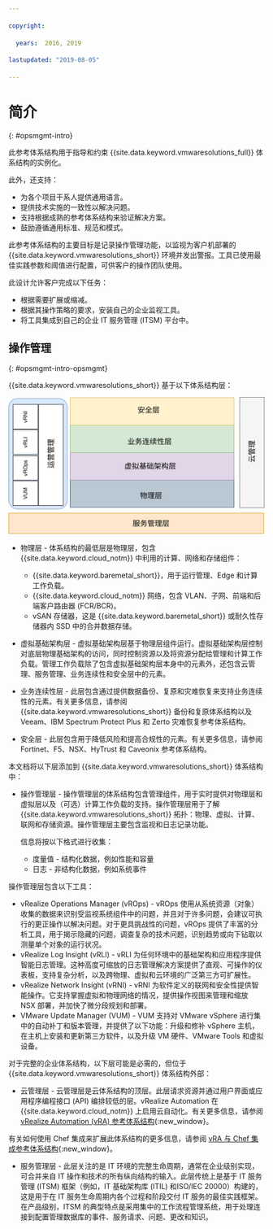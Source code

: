 ```yaml
---

copyright:

  years:  2016, 2019

lastupdated: "2019-08-05"

---
```


# 简介
{: #opsmgmt-intro}

此参考体系结构用于指导和约束 {{site.data.keyword.vmwaresolutions_full}} 体系结构的实例化。

此外，还支持：
* 为各个项目干系人提供通用语言。
* 提供技术实施的一致性以解决问题。
* 支持根据成熟的参考体系结构来验证解决方案。
* 鼓励遵循通用标准、规范和模式。

此参考体系结构的主要目标是记录操作管理功能，以监视为客户机部署的 {{site.data.keyword.vmwaresolutions_short}} 环境并发出警报。工具已使用最佳实践参数和阈值进行配置，可供客户的操作团队使用。

此设计允许客户完成以下任务：
* 根据需要扩展或缩减。
* 根据其操作策略的要求，安装自己的企业监视工具。
* 将工具集成到自己的企业 IT 服务管理 (ITSM) 平台中。

## 操作管理
{: #opsmgmt-intro-opsmgmt}

{{site.data.keyword.vmwaresolutions_short}} 基于以下体系结构层：

![体系结构图](../../images/opsmgmt-architecture.svg "体系结构图")

* 物理层 - 体系结构的最低层是物理层，包含 {{site.data.keyword.cloud_notm}} 中利用的计算、网络和存储组件：
  * {{site.data.keyword.baremetal_short}}，用于运行管理、Edge 和计算工作负载。
  * {{site.data.keyword.cloud_notm}} 网络，包含 VLAN、子网、前端和后端客户路由器 (FCR/BCR)。
  * vSAN 存储器，这是 {{site.data.keyword.baremetal_short}} 或耐久性存储器内 SSD 中的合并数据存储。

* 虚拟基础架构层 - 虚拟基础架构层基于物理层组件运行。虚拟基础架构层控制对底层物理基础架构的访问，同时控制资源以及将资源分配给管理和计算工作负载。管理工作负载除了包含虚拟基础架构层本身中的元素外，还包含云管理、服务管理、业务连续性和安全层中的元素。

* 业务连续性层 - 此层包含通过提供数据备份、复原和灾难恢复来支持业务连续性的元素。有关更多信息，请参阅 {{site.data.keyword.vmwaresolutions_short}} 备份和复原体系结构以及 Veeam、IBM Spectrum Protect Plus 和 Zerto 灾难恢复参考体系结构。

* 安全层 - 此层包含用于降低风险和提高合规性的元素。有关更多信息，请参阅 Fortinet、F5、NSX、HyTrust 和 Caveonix 参考体系结构。

本文档将以下层添加到 {{site.data.keyword.vmwaresolutions_short}} 体系结构中：

* 操作管理层 - 操作管理层的体系结构包含管理组件，用于实时提供对物理层和虚拟层以及（可选）计算工作负载的支持。操作管理层用于了解 {{site.data.keyword.vmwaresolutions_short}} 拓扑：物理、虚拟、计算、联网和存储资源。操作管理层主要包含监视和日志记录功能。

  信息将按以下格式进行收集：
    * 度量值 - 结构化数据，例如性能和容量
    * 日志 - 非结构化数据，例如系统事件

操作管理层包含以下工具：

* vRealize Operations Manager (vROps) - vROps 使用从系统资源（对象）收集的数据来识别受监视系统组件中的问题，并且对于许多问题，会建议可执行的更正操作以解决问题。对于更具挑战性的问题，vROps 提供了丰富的分析工具，用于揭示隐藏的问题，调查复杂的技术问题，识别趋势或向下钻取以测量单个对象的运行状况。
* vRealize Log Insight (vRLI) - vRLI 为任何环境中的基础架构和应用程序提供智能日志管理。这种高度可缩放的日志管理解决方案提供了直观、可操作的仪表板，支持复杂分析，以及跨物理、虚拟和云环境的广泛第三方可扩展性。
* vRealize Network Insight (vRNI) - vRNI 为软件定义的联网和安全性提供智能操作。它支持掌握虚拟和物理网络的情况，提供操作视图来管理和缩放 NSX 部署，并加快了微分段规划和部署。
* VMware Update Manager (VUM) - VUM 支持对 VMware vSphere 进行集中的自动补丁和版本管理，并提供了以下功能：升级和修补 vSphere 主机，在主机上安装和更新第三方软件，以及升级 VM 硬件、VMware Tools 和虚拟设备。

对于完整的企业体系结构，以下层可能是必需的，但位于 {{site.data.keyword.vmwaresolutions_short}} 体系结构外部：

* 云管理层 - 云管理层是云体系结构的顶层。此层请求资源并通过用户界面或应用程序编程接口 (API) 编排较低的层。vRealize Automation 在 {{site.data.keyword.cloud_notm}} 上启用云自动化。有关更多信息，请参阅 [vRealize Automation (vRA) 参考体系结构](https://www.ibm.com/cloud/garage/files/IBM_Cloud_for_VMware_Solutions_VRA_Architecture_v1.pdf){:new_window}。

有关如何使用 Chef 集成来扩展此体系结构的更多信息，请参阅 [vRA 与 Chef 集成参考体系结构](https://www.ibm.com/cloud/garage/files/IBM_Cloud_for_VMware_Solutions_VRA_Chef_Integration_Architecture.pdf){:new_window}。

* 服务管理层 - 此层关注的是 IT 环境的完整生命周期，通常在企业级别实现，可合并来自 IT 操作和技术的所有纵向结构的输入。此层传统上是基于 IT 服务管理 (ITSM) 框架（例如，IT 基础架构库 (ITIL) 和ISO/IEC 20000）构建的，这是用于在 IT 服务生命周期内各个过程和阶段交付 IT 服务的最佳实践框架。在产品级别，ITSM 的典型特点是采用集中的工作流程管理系统，用于处理连接到配置管理数据库的事件、服务请求、问题、更改和知识。

